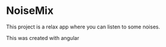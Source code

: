 # NoiseMix

This project is a relax app where you can listen to some noises.

This was created with angular

